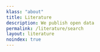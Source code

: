 ```yaml
---
klass: "about"
title: Literature
description: We publish open data
permalink: /literature/search
layout: literature
noindex: true
---
```

